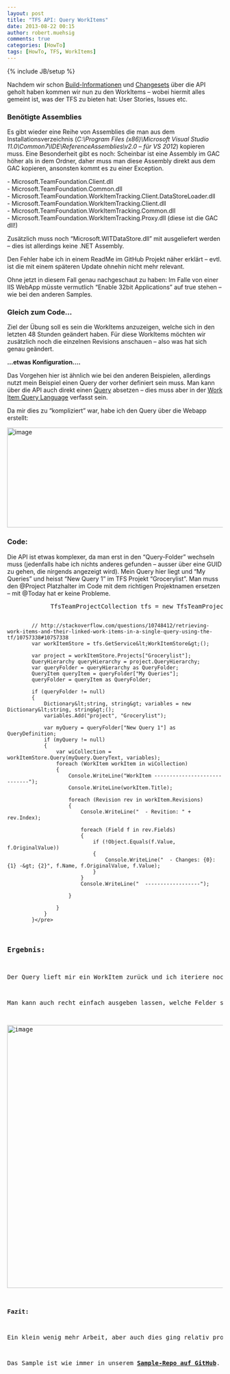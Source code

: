 ```yaml
---
layout: post
title: "TFS API: Query WorkItems"
date: 2013-08-22 00:15
author: robert.muehsig
comments: true
categories: [HowTo]
tags: [HowTo, TFS, WorkItems]
---
```

{% include JB/setup %}
<p>Nachdem wir schon <a href="{{BASE_PATH}}/2013/08/19/tfs-api-query-build-definitions/">Build-Informationen</a> und <a href="{{BASE_PATH}}/2013/08/20/tfs-api-query-changesets-team-foundation-version-control/">Changesets</a> über die API geholt haben kommen wir nun zu den WorkItems – wobei hiermit alles gemeint ist, was der TFS zu bieten hat: User Stories, Issues etc.</p> <h3>Benötigte Assemblies</h3> <p>Es gibt wieder eine Reihe von Assemblies die man aus dem Installationsverzeichnis (<em>C:\Program Files (x86)\Microsoft Visual Studio 11.0\Common7\IDE\ReferenceAssemblies\v2.0 – für VS 2012</em>) kopieren muss. Eine Besonderheit gibt es noch: Scheinbar ist eine Assembly im GAC höher als in dem Ordner, daher muss man diese Assembly direkt aus dem GAC kopieren, ansonsten kommt es zu einer Exception.</p> <p>- Microsoft.TeamFoundation.Client.dll<br>- Microsoft.TeamFoundation.Common.dll<br>- Microsoft.TeamFoundation.WorkItemTracking.Client.DataStoreLoader.dll<br>- Microsoft.TeamFoundation.WorkItemTracking.Client.dll<br>- Microsoft.TeamFoundation.WorkItemTracking.Common.dll<br>- Microsoft.TeamFoundation.WorkItemTracking.Proxy.dll (diese ist die GAC dll!) <p>Zusätzlich muss noch “Microsoft.WITDataStore.dll” mit ausgeliefert werden – dies ist allerdings keine .NET Assembly.</p> <p>Den Fehler habe ich in einem ReadMe im GitHub Projekt näher erklärt – evtl. ist die mit einem späteren Update ohnehin nicht mehr relevant.</p> <p>Ohne jetzt in diesem Fall genau nachgeschaut zu haben: Im Falle von einer IIS WebApp müsste vermutlich “Enable 32bit Applications” auf true stehen – wie bei den anderen Samples.</p> <h3>Gleich zum Code…</h3> <p>Ziel der Übung soll es sein die WorkItems anzuzeigen, welche sich in den letzten 48 Stunden geändert haben. Für diese WorkItems möchten wir zusätzlich noch die einzelnen Revisions anschauen – also was hat sich genau geändert.</p> <p><strong>…etwas Konfiguration….</strong></p> <p>Das Vorgehen hier ist ähnlich wie bei den anderen Beispielen, allerdings nutzt mein Beispiel einen Query der vorher definiert sein muss. Man kann über die API auch direkt einen <a href="http://msdn.microsoft.com/en-us/library/bb140399.aspx">Query</a> absetzen – dies muss aber in der <a href="http://msdn.microsoft.com/en-us/library/bb130198(v=vs.90).aspx">Work Item Query Language</a> verfasst sein.</p> <p>Da mir dies zu “kompliziert” war, habe ich den Query über die Webapp erstellt:</p> <p><a href="{{BASE_PATH}}/assets/wp-images/image1905.png"><img title="image" style="border-top: 0px; border-right: 0px; border-bottom: 0px; border-left: 0px; display: inline" border="0" alt="image" src="{{BASE_PATH}}/assets/wp-images/image_thumb1046.png" width="570" height="233"></a> </p> <h3>Code:</h3> <p>Die API ist etwas komplexer, da man erst in den “Query-Folder” wechseln muss (jedenfalls habe ich nichts anderes gefunden – ausser über eine GUID zu gehen, die nirgends angezeigt wird). Mein Query hier liegt und “My Queries” und heisst “New Query 1” im TFS Projekt “Grocerylist”. Man muss den @Project Platzhalter im Code mit dem richtigen Projektnamen ersetzen – mit @Today hat er keine Probleme.</p><pre class="brush: csharp; auto-links: true; collapse: false; first-line: 1; gutter: true; html-script: false; light: false; ruler: false; smart-tabs: true; tab-size: 4; toolbar: true;">            TfsTeamProjectCollection tfs = new TfsTeamProjectCollection(new Uri("https://code-inside.visualstudio.com/DefaultCollection"));


            // http://stackoverflow.com/questions/10748412/retrieving-work-items-and-their-linked-work-items-in-a-single-query-using-the-tf/10757338#10757338
            var workItemStore = tfs.GetService&lt;WorkItemStore&gt;();

            var project = workItemStore.Projects["Grocerylist"];
            QueryHierarchy queryHierarchy = project.QueryHierarchy;
            var queryFolder = queryHierarchy as QueryFolder;
            QueryItem queryItem = queryFolder["My Queries"];
            queryFolder = queryItem as QueryFolder;

            if (queryFolder != null)
            {
                Dictionary&lt;string, string&gt; variables = new Dictionary&lt;string, string&gt;();
                variables.Add("project", "Grocerylist");

                var myQuery = queryFolder["New Query 1"] as QueryDefinition;
                if (myQuery != null)
                {
                    var wiCollection = workItemStore.Query(myQuery.QueryText, variables);
                    foreach (WorkItem workItem in wiCollection)
                    {
                        Console.WriteLine("WorkItem -----------------------------");
                        Console.WriteLine(workItem.Title);

                        foreach (Revision rev in workItem.Revisions)
                        {
                            Console.WriteLine("  - Revition: " + rev.Index);

                            foreach (Field f in rev.Fields)
                            {
                                if (!Object.Equals(f.Value, f.OriginalValue))
                                {
                                    Console.WriteLine("  - Changes: {0}: {1} -&gt; {2}", f.Name, f.OriginalValue, f.Value);
                                }
                            }
                            Console.WriteLine("  ------------------");

                        }

                    }
                }
            }</pre>
<h3>Ergebnis:</h3>
<p>Der Query lieft mir ein WorkItem zurück und ich iteriere noch über alle Revisions dieses Items. Hier könnte man noch filtern, da ja nicht alle Revisions in den letzten 48 Stunden gemacht wurden, aber das sind Details ;)</p>
<p>Man kann auch recht einfach ausgeben lassen, welche Felder sich geändert haben. Im Grunde merkt man hier recht schnell, warum auch Visual Studio zum Teil in der WorkItem History so viele Einträge drin hat – es wird recht schnell unübersichtlich.</p>
<p><a href="{{BASE_PATH}}/assets/wp-images/image1906.png"><img title="image" style="border-top: 0px; border-right: 0px; border-bottom: 0px; border-left: 0px; display: inline" border="0" alt="image" src="{{BASE_PATH}}/assets/wp-images/image_thumb1047.png" width="580" height="613"></a> </p>
<p><strong>Fazit:</strong></p>
<p>Ein klein wenig mehr Arbeit, aber auch dies ging relativ problemlos. Zumindest die Daten lesen ist recht einfach gemacht.</p>
<p>Das Sample ist wie immer in unserem <a href="https://github.com/Code-Inside/Samples/tree/master/2013/TfsApi.WorkItems"><strong>Sample-Repo auf GitHub</strong></a>.</p>
